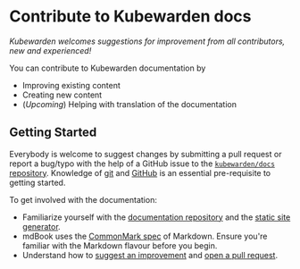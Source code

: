 # Contribute to Kubewarden docs

_Kubewarden welcomes suggestions for improvement from all contributors, new and experienced!_

You can contribute to Kubewarden documentation by

- Improving existing content
- Creating new content
- (_Upcoming_) Helping with translation of the documentation

## Getting Started

Everybody is welcome to suggest changes by submitting a pull request
or report a bug/typo with the help of a GitHub issue to the
[`kubewarden/docs` repository](https://github.com/kubewarden/docs).
Knowledge of [git](https://git-scm.com/) and [GitHub](https://lab.github.com/) is
an essential pre-requisite to getting started.

To get involved with the documentation:
- Familiarize yourself with the [documentation repository](https://github.com/kubewarden/docs)
and the [static site generator](https://rust-lang.github.io/mdBook/).
- mdBook uses the [CommonMark spec](https://commonmark.org/) of Markdown.
Ensure you're familiar with the Markdown flavour before you begin.
- Understand how to [suggest an improvement](./suggesting-an-improvement.md) and [open a pull request]().
